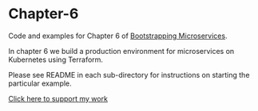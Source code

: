 # Chapter-6

Code and examples for Chapter 6 of [Bootstrapping Microservices](https://www.bootstrapping-microservices.com).

In chapter 6 we build a production environment for microservices on Kubernetes using Terraform.

Please see README in each sub-directory for instructions on starting the particular example.

[Click here to support my work](https://www.codecapers.com.au/about#support-my-work)
